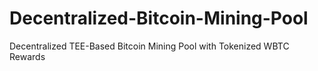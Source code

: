 # Decentralized-Bitcoin-Mining-Pool
Decentralized TEE-Based Bitcoin Mining Pool with Tokenized WBTC Rewards
